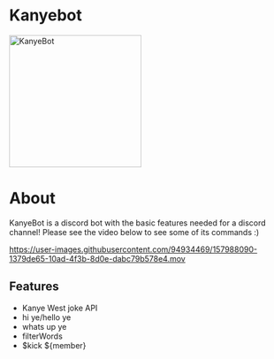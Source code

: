 # Kanyebot
<img width="239" alt="KanyeBot" src="https://user-images.githubusercontent.com/94934469/157989296-0e70b9ee-a71a-4d30-bc1a-761d26f67d0e.png">


# About

KanyeBot is a discord bot with the basic features needed for a discord channel! Please see the video below to see some of its commands :)


https://user-images.githubusercontent.com/94934469/157988090-1379de65-10ad-4f3b-8d0e-dabc79b578e4.mov

## Features


*   Kanye West joke API
*   hi ye/hello ye
*   whats up ye
*   filterWords
*   $kick ${member}



